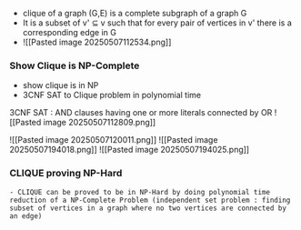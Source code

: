 - clique of a graph (G,E) is a complete subgraph of a graph G
- It is a subset of v' $\subseteq$ v such that for every pair of vertices in v' there is a corresponding edge in G
- ![[Pasted image 20250507112534.png]]

### Show Clique is NP-Complete
- show clique is in NP
- 3CNF SAT to Clique problem in polynomial time

3CNF SAT : AND clauses having one or more literals connected by OR
![[Pasted image 20250507112809.png]]

![[Pasted image 20250507120011.png]]
![[Pasted image 20250507194018.png]]
![[Pasted image 20250507194025.png]]



### CLIQUE proving NP-Hard
	- CLIQUE can be proved to be in NP-Hard by doing polynomial time reduction of a NP-Complete Problem (independent set problem : finding subset of vertices in a graph where no two vertices are connected by an edge) 